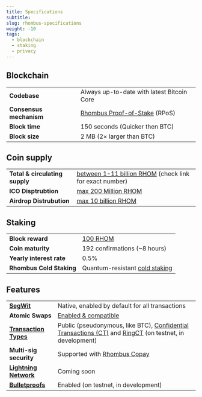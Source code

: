 ```yaml
---
title: Specifications
subtitle:
slug: rhombus-specifications
weight: -10
tags:
  - blockchain
  - staking
  - privacy
---
```


## Blockchain

|   |   |
|---|---|
| **Codebase** | Always up-to-date with latest Bitcoin Core |
| **Consensus mechanism** | [Rhombus Proof-of-Stake](/wiki/learn/staking/) (RPoS) |
| **Block time** | 150 seconds (Quicker then  BTC) |
| **Block size** | 2 MB (2× larger than BTC) |

## Coin supply

|   |   |
|---|---|
| **Total & circulating supply** | [between 1-11 billion RHOM](https://explorer.rhom.io/status) (check link for exact number) |
| **ICO Disptrubtion** | [max 200 Million RHOM](/wiki/learn/blockchain/ico) |
| **Airdrop Distrubution** | [max 10 billion RHOM](/vlearn/blockchain/airdrop) |

## Staking

|   |   |
|---|---|
| **Block reward** | [100 RHOM](https://explorer.rhom.io/) |
| **Coin maturity** | 192 confirmations (~8 hours) |
| **Yearly interest rate** | 0.5%|
| **Rhombus Cold Staking** | Quantum-resistant [cold staking](/vlearn/staking/#cold-staking)

## Features

|   |   |
|---|---|
| **[SegWit](/wiki/learn/blockchain-scalability/)** | Native, enabled by default for all transactions |
| **Atomic Swaps** | [Enabled & compatible](https://github.com/rhombus/atomicswap) |
| **[Transaction Types](/wiki/learn/transaction-types/)** | Public (pseudonymous, like BTC), [Confidential Transactions (CT)](https://elementsproject.org/elements/confidential-transactions/investigation.html) and [RingCT](https://eprint.iacr.org/2015/1098.pdf) (on testnet, in development) |
| **Multi-sig security** | Supported with [Rhombus Copay](/wiki/tutorial/rhombus-copay/) |
| **[Lightning Network](/wiki/learn/blockchain-scalability/)** | Coming soon |
| **[Bulletproofs](/wiki/learn/blockchain-scalability/)** | Enabled (on testnet, in development) |

